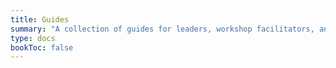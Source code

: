 ```yaml
---
title: Guides
summary: "A collection of guides for leaders, workshop facilitators, and other curious people."
type: docs
bookToc: false
---
```


